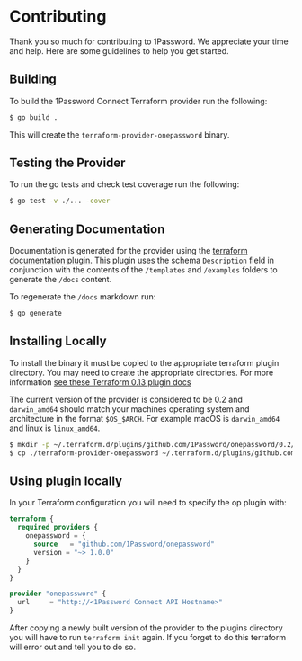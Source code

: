# Contributing

Thank you so much for contributing to 1Password. We appreciate your time and help. Here are some guidelines to help you get started.

## Building

To build the 1Password Connect Terraform provider run the following:

```sh
$ go build .
```

This will create the `terraform-provider-onepassword` binary.

## Testing the Provider

To run the go tests and check test coverage run the following:

```sh
$ go test -v ./... -cover
```

## Generating Documentation

Documentation is generated for the provider using the [terraform documentation plugin](https://github.com/hashicorp/terraform-plugin-docs). This plugin uses the schema `Description` field in conjunction with the contents of the `/templates` and `/examples` folders to generate the `/docs` content.

To regenerate the `/docs` markdown run:

```sh
$ go generate
```

## Installing Locally

To install the binary it must be copied to the appropriate terraform plugin directory. You may need to create the appropriate directories. For more information [see these Terraform 0.13 plugin docs](https://www.hashicorp.com/blog/automatic-installation-of-third-party-providers-with-terraform-0-13)

The current version of the provider is considered to be 0.2 and `darwin_amd64` should match your machines operating system and architecture in the format `$OS_$ARCH`. For example macOS is `darwin_amd64` and linux is `linux_amd64`.

```sh
$ mkdir -p ~/.terraform.d/plugins/github.com/1Password/onepassword/0.2/darwin_amd64/
$ cp ./terraform-provider-onepassword ~/.terraform.d/plugins/github.com/1Password/onepassword/0.2/darwin_amd64/terraform-provider-onepassword
```

## Using plugin locally

In your Terraform configuration you will need to specify the op plugin with:

```tf
terraform {
  required_providers {
    onepassword = {
      source   = "github.com/1Password/onepassword"
      version = "~> 1.0.0"
    }
  }
}

provider "onepassword" {
  url     = "http://<1Password Connect API Hostname>"
}
```

After copying a newly built version of the provider to the plugins directory you will have to run `terraform init` again. If you forget to do this terraform will error out and tell you to do so.
